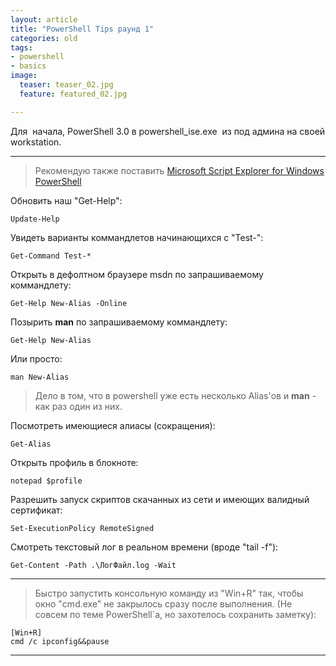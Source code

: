 ```yaml
---
layout: article
title: "PowerShell Tips раунд 1"
categories: old
tags:
- powershell
- basics
image:
  teaser: teaser_02.jpg
  feature: featured_02.jpg 

---
```


Для  начала, PowerShell 3.0 в powershell_ise.exe  из под админа на своей workstation. 

___

> Рекомендую также поставить [Microsoft Script Explorer for Windows PowerShell](http://www.microsoft.com/en-us/download/details.aspx?displaylang=en&id=29101)


Обновить наш "Get-Help":

    Update-Help


Увидеть варианты коммандлетов начинающихся с "Test-":

    Get-Command Test-*


Открыть в дефолтном браузере msdn по запрашиваемому коммандлету:

    Get-Help New-Alias -Online


Позырить **man** по запрашиваемому коммандлету:

    Get-Help New-Alias

Или просто:

    man New-Alias

> Дело в том, что в powershell уже есть несколько Alias'ов и **man** - как раз один из них. 


Посмотреть имеющиеся алиасы (сокращения):

    Get-Alias


Открыть профиль в блокноте:

    notepad $profile



Разрешить запуск скриптов скачанных из сети и имеющих валидный сертификат:

    Set-ExecutionPolicy RemoteSigned



Смотреть текстовый лог в реальном времени (вроде "tail -f"):

    Get-Content -Path .\ЛогФайл.log -Wait

___

> Быстро запустить консольную команду из "Win+R" так, чтобы окно "cmd.exe" не закрылось сразу после выполнения. (Не совсем по теме PowerShell`а, но захотелось сохранить заметку):

    [Win+R]
    cmd /c ipconfig&&pause

---


